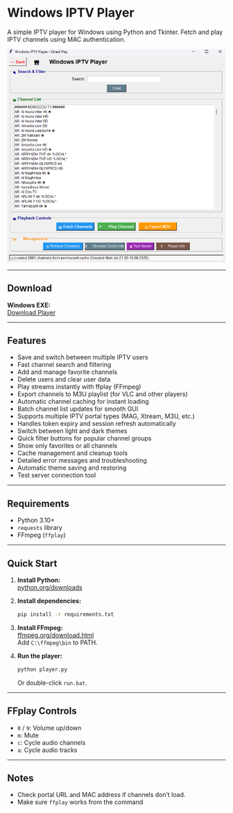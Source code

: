 # Windows IPTV Player

A simple IPTV player for Windows using Python and Tkinter. Fetch and play IPTV channels using MAC authentication.

![Screenshot](Screenshot.png)

---

## Download

**Windows EXE:**  
[Download Player](https://github.com/2saleh1/Windows-MAC-IPTV-Player/releases/download/v1.0.5/MAC.IPTV.Player.exe)

---

## Features

- Save and switch between multiple IPTV users
- Fast channel search and filtering
- Add and manage favorite channels
- Delete users and clear user data
- Play streams instantly with ffplay (FFmpeg)
- Export channels to M3U playlist (for VLC and other players)
- Automatic channel caching for instant loading
- Batch channel list updates for smooth GUI
- Supports multiple IPTV portal types (MAG, Xtream, M3U, etc.)
- Handles token expiry and session refresh automatically
- Switch between light and dark themes
- Quick filter buttons for popular channel groups 
- Show only favorites or all channels
- Cache management and cleanup tools
- Detailed error messages and troubleshooting
- Automatic theme saving and restoring
- Test server connection tool


---

## Requirements

- Python 3.10+
- `requests` library
- FFmpeg (`ffplay`)

---

## Quick Start

1. **Install Python:**  
   [python.org/downloads](https://www.python.org/downloads/)

2. **Install dependencies:**  
   ```sh
   pip install -r requirements.txt
   ```

3. **Install FFmpeg:**  
   [ffmpeg.org/download.html](https://ffmpeg.org/download.html)  
   Add `C:\ffmpeg\bin` to PATH.

4. **Run the player:**  
   ```sh
   python player.py
   ```
   Or double-click `run.bat`.


---

## FFplay Controls

- `0` / `9`: Volume up/down
- `m`: Mute
- `c`: Cycle audio channels
- `a`: Cycle audio tracks

---

## Notes

- Check portal URL and MAC address if channels don’t load.
- Make sure `ffplay` works from the command
